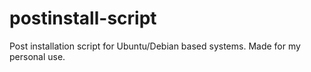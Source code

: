 # postinstall-script
Post installation script for Ubuntu/Debian based systems. Made for my personal use.
